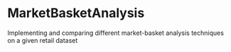 # MarketBasketAnalysis
Implementing and comparing different market-basket analysis techniques on a given retail dataset
